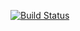 [![Build Status](https://travis-ci.com/Mscheer75/Bugtastic.svg?branch=master)](https://travis-ci.com/Mscheer75/Bugtastic)
